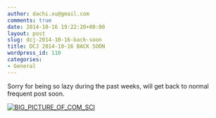 ```yaml
---
author: dachi.xu@gmail.com
comments: true
date: 2014-10-16 19:22:20+00:00
layout: post
slug: dcj-2014-10-16-back-soon
title: DCJ 2014-10-16 BACK SOON
wordpress_id: 110
categories:
- General
---
```


Sorry for being so lazy during the past weeks, will get back to normal frequent post soon.



[![BIG_PICTURE_OF_COM_SCI](http://dachicj.com/wp-content/uploads/2014/10/BIG_PICTURE_OF_COM_SCI-300x286.png)](http://dachicj.com/wp-content/uploads/2014/10/BIG_PICTURE_OF_COM_SCI.png)
